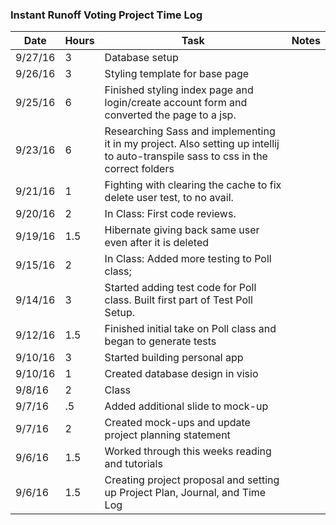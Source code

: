 ### Instant Runoff Voting Project Time Log

| Date | Hours | Task | Notes |
|------|------|-------|-------|
| 9/27/16 | 3 | Database setup | |
| 9/26/16 | 3 | Styling template for base page | |
| 9/25/16 | 6 | Finished styling index page and login/create account form and converted the page to a jsp.
| 9/23/16 | 6 | Researching Sass and implementing it in my project. Also setting up intellij to auto-transpile sass to css in the correct folders ||
| 9/21/16 | 1 | Fighting with clearing the cache to fix delete user test, to no avail. | |
| 9/20/16 | 2 | In Class: First code reviews. ||
| 9/19/16 | 1.5 | Hibernate giving back same user even after it is deleted ||
| 9/15/16 | 2 | In Class: Added more testing to Poll class; | |
| 9/14/16 | 3 | Started adding test code for Poll class. Built first part of Test Poll Setup. |
| 9/12/16 | 1.5 | Finished initial take on Poll class and began to generate tests | |
| 9/10/16 | 3 | Started building personal app | |
| 9/10/16 | 1 | Created database design in visio | |
| 9/8/16 | 2 | Class | |
| 9/7/16 | .5 | Added additional slide to mock-up | |
| 9/7/16 | 2 | Created mock-ups and update project planning statement | |
| 9/6/16 | 1.5 | Worked through this weeks reading and tutorials | |
| 9/6/16 | 1.5 | Creating project proposal and setting up Project Plan, Journal, and Time Log | |

